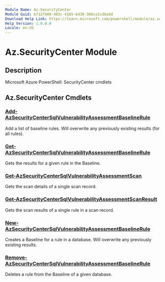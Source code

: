 ```yaml
---
Module Name: Az.SecurityCenter
Module Guid: b712f408-403c-4165-b430-366ca1cdbadd
Download Help Link: https://learn.microsoft.com/powershell/module/az.securitycenter
Help Version: 1.0.0.0
Locale: en-US
---
```


# Az.SecurityCenter Module
## Description
Microsoft Azure PowerShell: SecurityCenter cmdlets

## Az.SecurityCenter Cmdlets
### [Add-AzSecurityCenterSqlVulnerabilityAssessmentBaselineRule](Add-AzSecurityCenterSqlVulnerabilityAssessmentBaselineRule.md)
Add a list of baseline rules.
Will overwrite any previously existing results (for all rules).

### [Get-AzSecurityCenterSqlVulnerabilityAssessmentBaselineRule](Get-AzSecurityCenterSqlVulnerabilityAssessmentBaselineRule.md)
Gets the results for a given rule in the Baseline.

### [Get-AzSecurityCenterSqlVulnerabilityAssessmentScan](Get-AzSecurityCenterSqlVulnerabilityAssessmentScan.md)
Gets the scan details of a single scan record.

### [Get-AzSecurityCenterSqlVulnerabilityAssessmentScanResult](Get-AzSecurityCenterSqlVulnerabilityAssessmentScanResult.md)
Gets the scan results of a single rule in a scan record.

### [New-AzSecurityCenterSqlVulnerabilityAssessmentBaselineRule](New-AzSecurityCenterSqlVulnerabilityAssessmentBaselineRule.md)
Creates a Baseline for a rule in a database.
Will overwrite any previously existing results.

### [Remove-AzSecurityCenterSqlVulnerabilityAssessmentBaselineRule](Remove-AzSecurityCenterSqlVulnerabilityAssessmentBaselineRule.md)
Deletes a rule from the Baseline of a given database.

